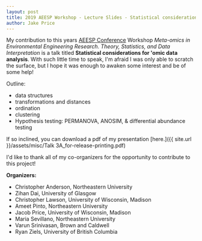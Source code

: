 ```yaml
---
layout: post
title: 2019 AEESP Workshop - Lecture Slides - Statistical considerations for omic data analysis
author: Jake Price
---
```


My contribution to this years [AEESP Conference](https://aeesp-2019.engineering.asu.edu/) Workshop *Meta-omics in Environmental Engineering Research. Theory, Statistics, and Data Interpretation* is a talk titled **Statistical considerations for 'omic data analysis**.  With such little time to speak, I'm afraid I was only able to scratch the surface, but I hope it was enough to awaken some interest and be of some help! 

Outline:   
* data structures   
* transformations and distances   
* ordination    
* clustering   
* Hypothesis testing: PERMANOVA, ANOSIM, & differential abundance testing

If so inclined, you can download a pdf of my presentation [here.]({{ site.url }}/assets/misc/Talk 3A_for-release-printing.pdf)

I'd like to thank all of my co-organizers for the opportunity to contribute to this project! 
 
**Organizers:**    
* Christopher Anderson, Northeastern University  
* Zihan Dai, University of Glasgow   
* Christopher Lawson, University of Wisconsin, Madison   
* Ameet Pinto, Northeastern University    
* Jacob Price, University of Wisconsin, Madison   
* Maria Sevillano, Northeastern University   
* Varun Srinivasan, Brown and Caldwell   
* Ryan Ziels, University of British Columbia   
